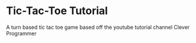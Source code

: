 # Tic-Tac-Toe Tutorial
A turn based tic tac toe game based off the youtube tutorial channel Clever Programmer
